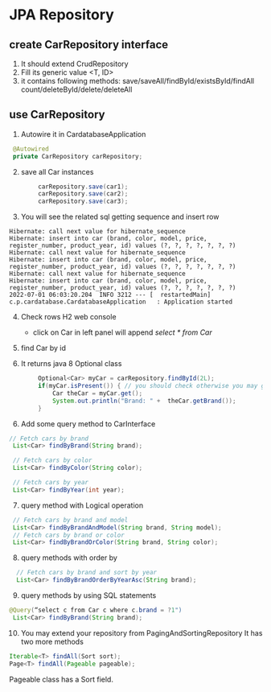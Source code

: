 # JPA Repository

## create CarRepository interface 

1. It should extend CrudRepository
2. Fill its generic value <T, ID>
3. it contains following methods:
   save/saveAll/findById/existsById/findAll
   count/deleteById/delete/deleteAll

## use CarRepository

1. Autowire it in CardatabaseApplication
```java
 @Autowired
 private CarRepository carRepository;
```
2. save all Car instances
```java
		carRepository.save(car1);
		carRepository.save(car2);
		carRepository.save(car3);
```
3. You will see the related sql
 getting sequence and insert row
```text
Hibernate: call next value for hibernate_sequence
Hibernate: insert into car (brand, color, model, price, register_number, product_year, id) values (?, ?, ?, ?, ?, ?, ?)
Hibernate: call next value for hibernate_sequence
Hibernate: insert into car (brand, color, model, price, register_number, product_year, id) values (?, ?, ?, ?, ?, ?, ?)
Hibernate: call next value for hibernate_sequence
Hibernate: insert into car (brand, color, model, price, register_number, product_year, id) values (?, ?, ?, ?, ?, ?, ?)
2022-07-01 06:03:20.204  INFO 3212 --- [  restartedMain] c.p.cardatabase.CardatabaseApplication   : Application started
```
4. Check rows H2 web console
   - click on Car in left panel will append _select * from Car_ 
5. find Car by id

6. It returns java 8 Optional class
```java
		Optional<Car> myCar = carRepository.findById(2L); 
		if(myCar.isPresent()) { // you should check otherwise you may get NoSuchElementException
			Car theCar = myCar.get();
			System.out.println("Brand: " +  theCar.getBrand());
		}
```
6. Add some query method to CarInterface
```java
// Fetch cars by brand
 List<Car> findByBrand(String brand);

 // Fetch cars by color
 List<Car> findByColor(String color);

 // Fetch cars by year
 List<Car> findByYear(int year);
```
7. query method with Logical operation
```java
 // Fetch cars by brand and model
 List<Car> findByBrandAndModel(String brand, String model);
 // Fetch cars by brand or color
 List<Car> findByBrandOrColor(String brand, String color);
```
8. query methods with order by
```java
  // Fetch cars by brand and sort by year
  List<Car> findByBrandOrderByYearAsc(String brand);
```
9. query methods by using SQL statements
```java
@Query(“select c from Car c where c.brand = ?1")
 List<Car> findByBrand(String brand);
```
10. You may extend your repository from PagingAndSortingRepository
It has two more methods
```java
Iterable<T> findAll(Sort sort);
Page<T> findAll(Pageable pageable);
```
Pageable class has a Sort field.